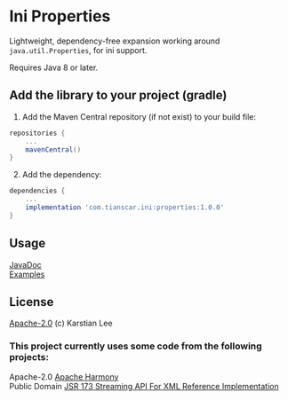 # Ini Properties
Lightweight, dependency-free expansion working around `java.util.Properties`, for ini support.

Requires Java 8 or later.

## Add the library to your project (gradle)
1. Add the Maven Central repository (if not exist) to your build file:
```groovy
repositories {
    ...
    mavenCentral()
}
```

2. Add the dependency:
```groovy
dependencies {
    ...
    implementation 'com.tianscar.ini:properties:1.0.0'
}
```

## Usage
[JavaDoc](https://docs.tianscar.com/ini-properties)  
[Examples](/src/test/java/com/tianscar/ini/properties/test)

## License
[Apache-2.0](/LICENSE) (c) Karstian Lee

### This project currently uses some code from the following projects:
Apache-2.0 [Apache Harmony](https://harmony.apache.org)  
Public Domain [JSR 173 Streaming API For XML Reference Implementation](https://mvnrepository.com/artifact/com.bea.xml/jsr173-ri/)
